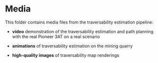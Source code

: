 # Media

This folder contains media files from the traversability estimation pipeline:

* **video** demonstration of the traversability estimation and path planning with the real Pioneer 3AT on a real scenario

* **animations** of traversability estimation on the mining quarry

* **high-quality images** of traversability map renderings


